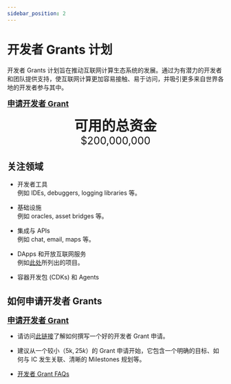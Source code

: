 ```yaml
---
sidebar_position: 2
---
```


# 开发者 Grants 计划

开发者 Grants 计划旨在推动互联网计算生态系统的发展。通过为有潜力的开发者和团队提供支持，使互联网计算更加容易接触、易于访问，并吸引更多来自世界各地的开发者参与其中。

<font size="4"><a href="https://dfinity.submittable.com/submit"><b>申请开发者 Grant</b></a></font>

<center><font size="6"><b>可用的总资金</b></font></center>
<center><font size="5">$200,000,000</font></center>

## 关注领域

- 开发者工具  
  例如 IDEs, debuggers, logging libraries 等。

- 基础设施  
  例如 oracles, asset bridges 等。

- 集成与 APIs  
  例如 chat, email, maps 等。

- DApps 和开放互联网服务  
  例如[此处](https://github.com/dfinity/grant-rfps/blob/main/requests-for-startups.md)所列出的项目。

- 容器开发包 (CDKs) 和 Agents

## 如何申请开发者 Grants

<font size="4"><a href="https://dfinity.submittable.com/submit"><b>申请开发者 Grant</b></a></font>

- 请访问[此链接](https://medium.com/dfinity/how-to-write-the-perfect-developer-grant-application-8d1c53e6477c)了解如何撰写一个好的开发者 Grant 申请。

- 建议从一个较小（5k$, 25k$）的 Grant 申请开始，它包含一个明确的目标、如何与 IC 发生关联、清晰的 Milestones 规划等。

- [开发者 Grant FAQs](https://support.dfinity.org/hc/en-us/sections/8730977702804-Grants)
